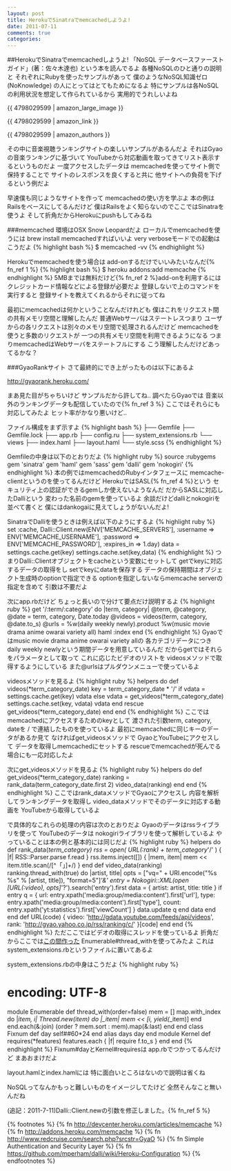 ```yaml
---
layout: post
title: HerokuでSinatraでmemcachedしようよ!
date: 2011-07-11
comments: true
categories:
---
```


##HerokuでSinatraでmemcachedしようよ!
「NoSQL データベースファーストガイド」(著：佐々木達也)
という本を読んでるよ
各種NoSQLのひと通りの説明と
それぞれにRubyを使ったサンプルがあって
僕のようなNoSQL知識ゼロ(NoKnowledge)
の人にとってはとてもためになるよ
特にサンプルは各NoSQLの利用状況を想定して作られているから
実用的でうれしいよね

{{ 4798029599 | amazon_large_image }}

{{ 4798029599 | amazon_link }}

{{ 4798029599 | amazon_authors }}

その中に音楽視聴ランキングサイトの楽しいサンプルがあるんだよ
それはGyaoの音楽ランキングに基づいて
YouTubeから対応動画を取ってきてリスト表示するというものだよ
一度アクセスしたデータは
memcachedを使ってサイト側で保持することで
サイトのレスポンスを良くすると共に
他サイトへの負荷を下げるという例だよ

早速僕も同じようなサイトを作って
memcachedの使い方を学ぶよ
本の例はRailsをベースにしてるんだけど
僕はRailsをよく知らないのでここではSinatraを使うよ
そして折角だからHerokuにpushもしてみるね

###memcached
環境はOSX Snow Leopardだよ
ローカルでmemcachedを使うには
brew install memcachedすればいいよ
very verboseモードでの起動はこうだよ
{% highlight bash %}
 $ memcached -vv
{% endhighlight %}

Herokuでmemcachedを使う場合は
add-onするだけでいいみたいなんだ{% fn_ref 1 %}
{% highlight bash %}
 $ heroku addons:add memcache
{% endhighlight %}
5MBまでは無料だけど{% fn_ref 2 %}add-onを利用するには
クレジットカード情報などによる登録が必要だよ
登録しないで上のコマンドを実行すると
登録サイトを教えてくれるからそれに従ってね

最初にmemcachedは何かということなんだけれども
僕はこれをリクエスト間の共有メモリ空間と理解したんだ
普通Webサーバはステートレスつまり
ユーザからの各リクエストは別々のメモリ空間で処理されるんだけど
memcachedを使うと多数のリクエストが
一つの共有メモリ空間を利用できるようになる
つまりmemcachedはWebサーバをステートフルにする
こう理解したんだけどあってるかな？

###GyaoRankサイト
さて最終的にでき上がったものは以下にあるよ

http://gyaorank.heroku.com/

まあ見た目がちゃちいけど
サンプルだから許してね..
調べたらGyaoでは
音楽以外のランキングデータも配信していたので{% fn_ref 3 %}
ここではそれらにも対応してみたよ
ヒット率がかなり悪いけど..

ファイル構成をまず示すよ
{% highlight bash %}
├── Gemfile
├── Gemfile.lock
├── app.rb
├── config.ru
├── system_extensions.rb
└── views
    ├── index.haml
    ├── layout.haml
    └── style.scss
{% endhighlight %}

Gemfileの中身は以下のとおりだよ
{% highlight ruby %}
source :rubygems
gem 'sinatra'
gem 'haml'
gem 'sass'
gem 'dalli'
gem 'nokogiri'
{% endhighlight %}
本の例ではmemcachedのRubyインタフェースに
memcache-clientというのを使ってるんだけど
HerokuではSASL{% fn_ref 4 %}という
セキュリティ上の認証ができるgemしか使えないようなんだ
だからSASLに対応したDalliという
変わった名前のgemを使っているよ
余談だけどdalliとnokogiriを並べて書くと
僕にはdankogaiに見えてしょうがないんだよ!

SinatraでDalliを使うときは例えば以下のようにするよ
{% highlight ruby %}
set :cache, Dalli::Client.new(ENV['MEMCACHE_SERVERS'],
                    :username => ENV['MEMCACHE_USERNAME'],
                    :password => ENV['MEMCACHE_PASSWORD'],
                    :expires_in => 1.day)
data = settings.cache.get(key)
settings.cache.set(key,data)
{% endhighlight %}
つまりDalli::Clientオブジェクトをcacheという変数にセットして
getでkeyに対応するデータの取得をし
setでkeyにdataを保存する
データの保持期間はオブジェクト生成時のoptionで指定できる
optionを指定しないならmemcache serverの指定を含めて
引数は不要だよ

次にapp.rbだけど
ちょっと長いので分けて要点だけ説明するよ
{% highlight ruby %}
get '/:term/:category' do |term, category|
  @term, @category, @date = term, category, Date.today
  @videos = videos(term, category, @date.to_s)
  @urls = %w(daily weekly newly).product %w(music movie drama anime owarai variety all)
  haml :index
end
{% endhighlight %}
Gyaoではmusic movie drama anime owarai variety allの
各カテゴリデータにつき
daily weekly newlyという期間データを用意しているんだ
だからgetではそれらをパラメータとして取って
これに応じたビデオのリストを
videosメソッドで取得するようにしている
また@urlsはプルダウンメニューで使っているよ

videosメソッドを見るよ
{% highlight ruby %}
helpers do
  def videos(*term_category_date)
    key = term_category_date * '/'
    if vdata = settings.cache.get(key)
      vdata
    else
      vdata = get_videos(*term_category_date)
      settings.cache.set(key, vdata)
      vdata
    end
  rescue
    get_videos(*term_category_date)
  end
end
{% endhighlight %}
ここではmemcachedにアクセスするためのkeyとして
渡された引数term, category, dateを
/ で連結したものを使っているよ
最初にmemcachedに同じキーのデータがあるか見て
なければget_videosメソッドで
GyaoとYouTubeにアクセスして
データを取得しmemcachedにセットする
rescueでmemcachedが死んでる場合にも一応対応したよ

次にget_videosメソッドを見るよ
{% highlight ruby %}
helpers do
  def get_videos(*term_category_date)
    ranking = rank_data(term_category_date.first 2)
    video_data(ranking)
  end
end
{% endhighlight %}
ここではrank_dataメソッドでGyaoにアクセスし
内容を解析してランキングデータを取得し
video_dataメソッドでそのデータに対応する動画を
YouTubeから取得しているよ

で具体的なこれらの処理の内容は次のとおりだよ
Gyaoのデータはrssライブラリを使って
YouTubeのデータは
nokogiriライブラリを使って解析しているよ
やっていることは本の例と基本的には同じだよ
{% highlight ruby %}
helpers do
  def rank_data(*term_category)
    rss = open( URL(:rank) + term_category*'/' ) { |f| RSS::Parser.parse f.read }
    rss.items.inject([]) { |mem, item| mem << item.title.scan(/[^「」]+/) }
  end
  def video_data(ranking)
    ranking.thread_with(true) do |artist, title|
      opts = ["vq=" + URI.encode("%s %s" % [artist, title]), "format=5"]*'&'
      entry = Nokogiri::XML(open [URL(:video), opts]*'?').search('entry').first
      data = { artist: artist, title:  title }
      if entry
        q = { url:    entry.xpath('media:group/media:content').first['url'],
              type:   entry.xpath('media:group/media:content').first['type'],
              count:  entry.xpath('yt:statistics').first['viewCount'] }
        data.update q
      end
      data
    end
  end
  def URL(code)
    { video: 'http://gdata.youtube.com/feeds/api/videos',
      rank:  'http://gyao.yahoo.co.jp/rss/ranking/c/' }[code]
  end
end
{% endhighlight %}
ただここではビデオの取得にスレッドを使っているよ
折角だからここでは[この間作った](/2011/06/29/notitle/)
Enumerable#thread_withを使ってみたよ
これはsystem_extensions.rbというファイルに置いてあるよ

system_extensions.rbの中身はこうだよ
{% highlight ruby %}
# encoding: UTF-8
module Enumerable
  def thread_with(order=false)
    mem = []
    map.with_index do |*item, i|
      Thread.new(*item) do |*_item|
        mem << [i, yield(*_item)]
      end
    end.each(&:join)
    (order ? mem.sort : mem).map(&:last)
  end
end
class Fixnum
  def day
    self##60*24
  end
  alias days day
end
module Kernel
  def requires(*features)
    features.each { |f| require f.to_s }
  end
end
{% endhighlight %}
Fixnum#dayとKernel#requiresは
app.rbでつかってるんだけど
まあおまけだよ

layout.hamlとindex.hamlには
特に面白いところはないので説明は省くね

NoSQLってなんかもっと難しいものをイメージしてたけど
全然そんなこと無いんだね

(追記：2011-7-11)Dalli::Client.newの引数を修正しました。{% fn_ref 5 %}

<script src="https://gist.github.com/1075425.js"> </script>
{% footnotes %}
   {% fn http://devcenter.heroku.com/articles/memcache %}
   {% fn http://addons.heroku.com/memcache %}
   {% fn http://www.redcruise.com/search.php?srcstr=GyaO %}
   {% fn Simple Authentication and Security Layer %}
   {% fn https://github.com/mperham/dalli/wiki/Heroku-Configuration %}
{% endfootnotes %}
